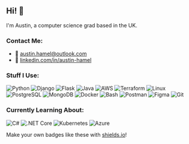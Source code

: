 ## Hi! 👋

I'm Austin, a computer science grad based in the UK. 

### Contact Me:

- 📧 [austin.hamel@outlook.com](mailto:austin.hamel@outlook.com)
- 💼 [linkedin.com/in/austin-hamel](https://www.linkedin.com/in/austin-hamel/)

### Stuff I Use:

![Python](https://img.shields.io/badge/-Python-3776AB?style=flat-square&logo=python&logoColor=white "Python") ![Django](https://img.shields.io/badge/-Django-092E20?style=flat-square&logo=django&logoColor=white "Django") ![Flask](https://img.shields.io/badge/-Flask-000000?style=flat-square&logo=flask&logoColor=white "Flask") ![Java](https://img.shields.io/badge/-Java-007396?style=flat-square&logo=oracle&logoColor=white "Java") ![AWS](https://img.shields.io/badge/-AWS-232F3E?style=flat-square&logo=amazon-aws&logoColor=white "AWS") ![Terraform](https://img.shields.io/badge/-Terraform-623CE4?style=flat-square&logo=terraform&logoColor=white "Terraform") ![Linux](https://img.shields.io/badge/-Linux-FCC624?style=flat-square&logo=linux&logoColor=white "Linux") ![PostgreSQL](https://img.shields.io/badge/-PostgreSQL-336791?style=flat-square&logo=postgresql&logoColor=white "PostgreSQL") ![MongoDB](https://img.shields.io/badge/-MongoDB-47A248?style=flat-square&logo=mongodb&logoColor=white "MongoDB") ![Docker](https://img.shields.io/badge/-Docker-2496ED?style=flat-square&logo=docker&logoColor=white "Docker") ![Bash](https://img.shields.io/badge/-Bash-4EAA25?style=flat-square&logo=gnu-bash&logoColor=white "Bash") ![Postman](https://img.shields.io/badge/-Postman-FF6C37?style=flat-square&logo=postman&logoColor=white "Postman") ![Figma](https://img.shields.io/badge/-Figma-F24E1E?style=flat-square&logo=figma&logoColor=white "Figma") ![Git](https://img.shields.io/badge/-Git-F05032?style=flat-square&logo=git&logoColor=white "Git")

### Currently Learning About:

![C#](https://img.shields.io/badge/-C%23-239120?style=flat-square&logo=c-sharp&logoColor=white "C#") ![.NET Core](https://img.shields.io/badge/-.NET%20Core-512BD4?style=flat-square&logo=.net&logoColor=white ".NET Core") ![Kubernetes](https://img.shields.io/badge/-Kubernetes-326CE5?style=flat-square&logo=kubernetes&logoColor=white "Kubernetes") ![Azure](https://img.shields.io/badge/-Microsoft%20Azure-0089D6?style=flat-square&logo=microsoft-azure&logoColor=white "Microsoft Azure")


Make your own badges like these with [shields.io](https://shields.io/)!